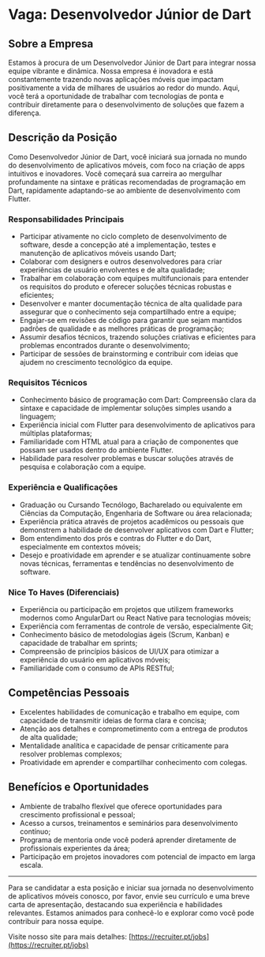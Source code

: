 # Vaga: Desenvolvedor Júnior de Dart

## Sobre a Empresa
Estamos à procura de um Desenvolvedor Júnior de Dart para integrar nossa equipe vibrante e dinâmica. Nossa empresa é inovadora e está constantemente trazendo novas aplicações móveis que impactam positivamente a vida de milhares de usuários ao redor do mundo. Aqui, você terá a oportunidade de trabalhar com tecnologias de ponta e contribuir diretamente para o desenvolvimento de soluções que fazem a diferença.

## Descrição da Posição
Como Desenvolvedor Júnior de Dart, você iniciará sua jornada no mundo do desenvolvimento de aplicativos móveis, com foco na criação de apps intuitivos e inovadores. Você começará sua carreira ao mergulhar profundamente na sintaxe e práticas recomendadas de programação em Dart, rapidamente adaptando-se ao ambiente de desenvolvimento com Flutter.

### Responsabilidades Principais
- Participar ativamente no ciclo completo de desenvolvimento de software, desde a concepção até a implementação, testes e manutenção de aplicativos móveis usando Dart;
- Colaborar com designers e outros desenvolvedores para criar experiências de usuário envolventes e de alta qualidade;
- Trabalhar em colaboração com equipes multifuncionais para entender os requisitos do produto e oferecer soluções técnicas robustas e eficientes;
- Desenvolver e manter documentação técnica de alta qualidade para assegurar que o conhecimento seja compartilhado entre a equipe;
- Engajar-se em revisões de código para garantir que sejam mantidos padrões de qualidade e as melhores práticas de programação;
- Assumir desafios técnicos, trazendo soluções criativas e eficientes para problemas encontrados durante o desenvolvimento;
- Participar de sessões de brainstorming e contribuir com ideias que ajudem no crescimento tecnológico da equipe.

### Requisitos Técnicos
- Conhecimento básico de programação com Dart: Compreensão clara da sintaxe e capacidade de implementar soluções simples usando a linguagem;
- Experiência inicial com Flutter para desenvolvimento de aplicativos para múltiplas plataformas;
- Familiaridade com HTML atual para a criação de componentes que possam ser usados dentro do ambiente Flutter.
- Habilidade para resolver problemas e buscar soluções através de pesquisa e colaboração com a equipe.

### Experiência e Qualificações
- Graduação ou Cursando Tecnólogo, Bacharelado ou equivalente em Ciências da Computação, Engenharia de Software ou área relacionada;
- Experiência prática através de projetos acadêmicos ou pessoais que demonstrem a habilidade de desenvolver aplicativos com Dart e Flutter;
- Bom entendimento dos prós e contras do Flutter e do Dart, especialmente em contextos móveis;
- Desejo e proatividade em aprender e se atualizar continuamente sobre novas técnicas, ferramentas e tendências no desenvolvimento de software.

### Nice To Haves (Diferenciais)
- Experiência ou participação em projetos que utilizem frameworks modernos como AngularDart ou React Native para tecnologias móveis;
- Experiência com ferramentas de controle de versão, especialmente Git;
- Conhecimento básico de metodologias ágeis (Scrum, Kanban) e capacidade de trabalhar em sprints;
- Compreensão de princípios básicos de UI/UX para otimizar a experiência do usuário em aplicativos móveis;
- Familiaridade com o consumo de APIs RESTful;

## Competências Pessoais
- Excelentes habilidades de comunicação e trabalho em equipe, com capacidade de transmitir ideias de forma clara e concisa;
- Atenção aos detalhes e comprometimento com a entrega de produtos de alta qualidade;
- Mentalidade analítica e capacidade de pensar criticamente para resolver problemas complexos;
- Proatividade em aprender e compartilhar conhecimento com colegas.

## Benefícios e Oportunidades
- Ambiente de trabalho flexível que oferece oportunidades para crescimento profissional e pessoal;
- Acesso a cursos, treinamentos e seminários para desenvolvimento contínuo;
- Programa de mentoria onde você poderá aprender diretamente de profissionais experientes da área;
- Participação em projetos inovadores com potencial de impacto em larga escala.

----

Para se candidatar a esta posição e iniciar sua jornada no desenvolvimento de aplicativos móveis conosco, por favor, envie seu currículo e uma breve carta de apresentação, destacando sua experiência e habilidades relevantes. Estamos animados para conhecê-lo e explorar como você pode contribuir para nossa equipe.

Visite nosso site para mais detalhes: [https://recruiter.pt/jobs](https://recruiter.pt/jobs)